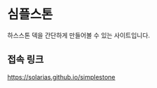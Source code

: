 심플스톤
======
하스스톤 덱을 간단하게 만들어볼 수 있는 사이트입니다.

## 접속 링크
<a href="https://solarias.github.io/simplestone" target='_blank'>https://solarias.github.io/simplestone</a>
